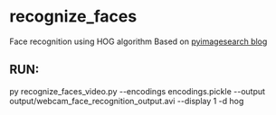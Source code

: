 # recognize_faces
Face recognition using HOG algorithm
Based on <a href="https://www.pyimagesearch.com/2018/06/18/face-recognition-with-opencv-python-and-deep-learning/">pyimagesearch blog</a>

<h2>RUN:</h2>
py recognize_faces_video.py --encodings encodings.pickle --output output/webcam_face_recognition_output.avi --display 1 -d hog

